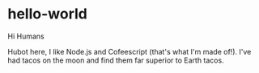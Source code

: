 # hello-world


Hi Humans

Hubot here, I like Node.js and Cofeescript (that's what I'm made of!).
I've had tacos on the moon and find them far superior to Earth tacos.
